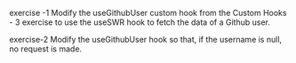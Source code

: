 exercise -1
Modify the useGithubUser custom hook from the Custom Hooks - 3 exercise to use the useSWR hook to fetch the data of a Github user.

exercise-2
Modify the useGithubUser hook so that, if the username is null, no request is made.
